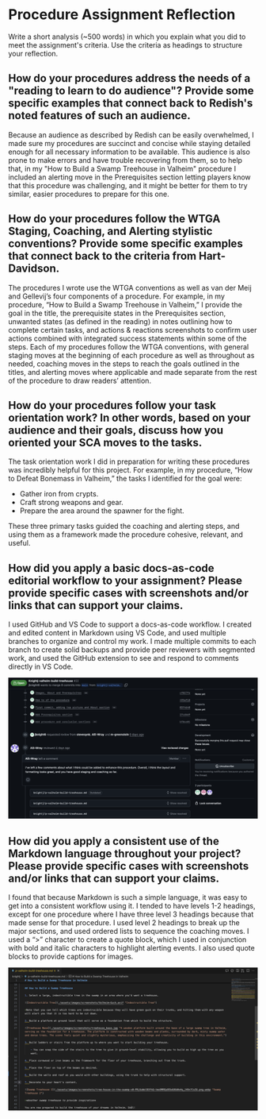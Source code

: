 # Procedure Assignment Reflection

Write a short analysis (~500 words) in which you explain what you did to meet the assignment's criteria. Use the criteria as headings to structure your reflection.

## How do your procedures address the needs of a "reading to learn to do audience"? Provide some specific examples that connect back to Redish's noted features of such an audience.

Because an audience as described by Redish can be easily overwhelmed, I made sure my procedures are succinct and concise while staying detailed enough for all necessary information to be available. This audience is also prone to make errors and have trouble recovering from them, so to help that, in my "How to Build a Swamp Treehouse in Valheim" procedure I included an alerting move in the Prerequisites section letting players know that this procedure was challenging, and it might be better for them to try similar, easier procedures to prepare for this one.

## How do your procedures follow the WTGA Staging, Coaching, and Alerting stylistic conventions? Provide some specific examples that connect back to the criteria from Hart-Davidson.

The procedures I wrote use the WTGA conventions as well as van der Meij and Gellevij’s four components of a procedure. For example, in my procedure, “How to Build a Swamp Treehouse in Valheim,” I provide the goal in the title, the prerequisite states in the Prerequisites section, unwanted states (as defined in the reading) in notes outlining how to complete certain tasks, and actions & reactions screenshots to confirm user actions combined with integrated success statements within some of the steps. Each of my procedures follow the WTGA conventions, with general staging moves at the beginning of each procedure as well as throughout as needed, coaching moves in the steps to reach the goals outlined in the titles, and alerting moves where applicable and made separate from the rest of the procedure to draw readers’ attention.

## How do your procedures follow your task orientation work? In other words, based on your audience and their goals, discuss how you oriented your SCA moves to the tasks.

The task orientation work I did in preparation for writing these procedures was incredibly helpful for this project. For example, in my procedure, “How to Defeat Bonemass in Valheim,” the tasks I identified for the goal were:

- Gather iron from crypts.
- Craft strong weapons and gear.
- Prepare the area around the spawner for the fight.

These three primary tasks guided the coaching and alerting steps, and using them as a framework made the procedure cohesive, relevant, and useful.

## How did you apply a basic docs-as-code editorial workflow to your assignment? Please provide specific cases with screenshots and/or links that can support your claims.

I used GitHub and VS Code to support a docs-as-code workflow. I created and edited content in Markdown using VS Code, and used multiple branches to organize and control my work. I made multiple commits to each branch to create solid backups and provide peer reviewers with segmented work, and used the GitHub extension to see and respond to comments directly in VS Code.

![PR Screenshot](./Pasted%20Graphic.png)

## How did you apply a consistent use of the Markdown language throughout your project? Please provide specific cases with screenshots and/or links that can support your claims.

I found that because Markdown is such a simple language, it was easy to get into a consistent workflow using it. I tended to have levels 1-2 headings, except for one procedure where I have three level 3 headings because that made sense for that procedure. I used level 2 headings to break up the major sections, and used ordered lists to sequence the coaching moves. I used a “>” character to create a quote block, which I used in conjunction with bold and italic characters to highlight alerting events. I also used quote blocks to provide captions for images.

![VS Code Screenshot](Pasted%20Graphic%201.png)

